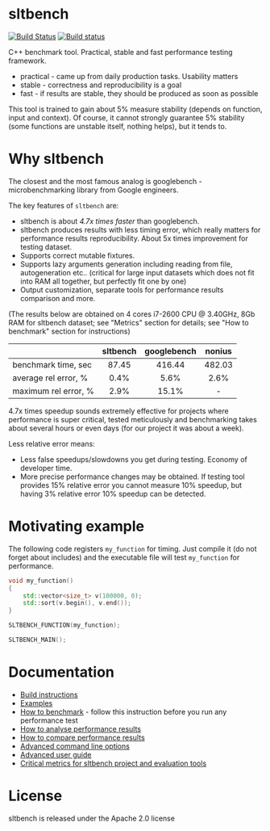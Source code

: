 # sltbench

[![Build Status](https://travis-ci.org/ivafanas/sltbench.svg)](https://travis-ci.org/ivafanas/sltbench)
[![Build status](https://ci.appveyor.com/api/projects/status/s0q3gnqprrqsahda?svg=true)](https://ci.appveyor.com/project/ivafanas/sltbench)

C++ benchmark tool. Practical, stable and fast performance testing framework.
- practical - came up from daily production tasks. Usability matters
- stable - correctness and reproducibility is a goal
- fast - if results are stable, they should be produced as soon as possible

This tool is trained to gain about 5% measure stability (depends on function,
input and context). Of course, it cannot strongly guarantee 5% stability (some
functions are unstable itself, nothing helps), but it tends to.


# Why sltbench

The closest and the most famous analog is googlebench - microbenchmarking
library from Google engineers.

The key features of `sltbench` are:
* sltbench is about *4.7x times faster* than googlebench.
* sltbench produces results with less timing error, which really matters for
performance results reproducibility. About 5x times improvement for testing
dataset.
* Supports correct mutable fixtures.
* Supports lazy arguments generation including reading from file,
  autogeneration etc.. (critical for large  input datasets which does not fit
  into RAM all together, but perfectly fit one by one)
* Output customization, separate tools for performance results comparison and
  more.

(The results below are obtained on 4 cores i7-2600 CPU @ 3.40GHz, 8Gb RAM
for sltbench dataset; see "Metrics" section for details; see "How to benchmark"
section for instructions)

|                      |sltbench|googlebench|nonius|
|----------------------|:------:|:---------:|:----:|
| benchmark time, sec  | 87.45  |   416.44  |482.03|
| average rel error, % |  0.4%  |    5.6%   |  2.6%|
| maximum rel error, % |  2.9%  |   15.1%   |  -   |

4.7x times speedup sounds extremely effective for projects where performance is
super critical, tested meticulously and benchmarking takes about several hours
or even days (for our project it was about a week).

Less relative error means:
* Less false speedups/slowdowns you get during testing. Economy of developer
  time.
* More precise performance changes may be obtained. If testing tool provides
  15% relative error you cannot measure 10% speedup, but having 3% relative
  error 10% speedup can be detected.


# Motivating example

The following code registers `my_function` for timing. Just compile it (do not
forget about includes) and the executable file will test `my_function` for
performance.

```c++
void my_function()
{
	std::vector<size_t> v(100000, 0);
	std::sort(v.begin(), v.end());
}

SLTBENCH_FUNCTION(my_function);

SLTBENCH_MAIN();
```


# Documentation

* [Build instructions](doc/build.md)
* [Examples](doc/examples.md)
* [How to benchmark](doc/howtobenchmark.md) - follow this
  instruction before you run any performance test
* [How to analyse performance results](doc/howto_analyze_results.md)
* [How to compare performance results](doc/compare_results.md)
* [Advanced command line options](doc/commandlineoptions.md)
* [Advanced user guide](doc/advanced_user_guide.md)
* [Critical metrics for sltbench project and evaluation tools](tools/metrics/README.md)


# License

sltbench is released under the Apache 2.0 license
